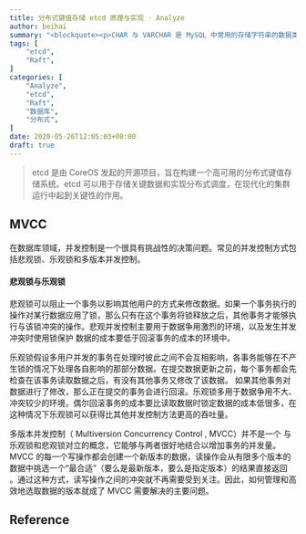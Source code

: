```yaml
---
title: 分布式键值存储 etcd 原理与实现 · Analyze
author: beihai
summary: "<blockquote><p>CHAR 与 VARCHAR 是 MySQL 中常用的存储字符串的数据类型，在官方文档的介绍中 CHAR 类型的可定义最大长度为 255，而 VARCHAR 类型的最大长度为 65535，然而经过操作发现 VARCHAR 实际可创建的最大“长度”是一个不定值，这篇文章将会对这个问题进行分析。</p></blockquote>"
tags: [
  	"etcd",
  	"Raft",
]
categories: [
	"Analyze",
  	"etcd",
  	"Raft",
	"数据库",
	"分布式",
]
date: 2020-05-26T12:05:03+08:00
draft: true
---
```


> etcd 是由 CoreOS 发起的开源项目，旨在构建一个高可用的分布式键值存储系统。etcd 可以用于存储关键数据和实现分布式调度，在现代化的集群运行中起到关键性的作用。





## MVCC

在数据库领域，并发控制是一个很具有挑战性的决策问题。常见的并发控制方式包括悲观锁、乐观锁和多版本并发控制。

#### 悲观锁与乐观锁

悲观锁可以阻止一个事务以影响其他用户的方式来修改数据。如果一个事务执行的操作对某行数据应用了锁，那么只有在这个事务将锁释放之后，其他事务才能够执行与该锁冲突的操作。悲观并发控制主要用于数据争用激烈的环境，以及发生并发冲突时使用锁保护
数据的成本要低于回滚事务的成本的环境中。

乐观锁假设多用户并发的事务在处理时彼此之间不会互相影响，各事务能够在不产生锁的情况下处理各自影响的那部分数据。在提交数据更新之前，每个事务都会先检查在该事务读取数据之后，有没有其他事务又修改了该数据。 如果其他事务对数据进行了修改，那么正在提交的事务会进行回滚。乐观锁多用于数据争用不大、冲突较少的环境，偶尔回滚事务的成本要比读取数据时锁定数据的成本低很多，在这种情况下乐观锁可以获得比其他并发控制方法更高的吞吐量。

多版本并发控制（ Multiversion Concurrency Control , MVCC）并不是一个 与乐观锁和悲观锁对立的概念，它能够与两者很好地结合以增加事务的并发量。 MVCC 的每一个写操作都会创建一个新版本的数据，读操作会从有限多个版本的数据中挑选一个“最合适”（要么是最新版本，要么是指定版本）的结果直接返回 。通过这种方式，读写操作之间的冲突就不再需要受到关注。因此，如何管理和高效地选取数据的版本就成了 MVCC 需要解决的主要问题。

## Reference

